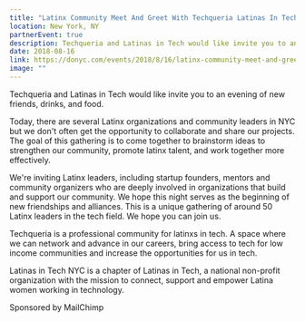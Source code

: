 ```yaml
---
title: "Latinx Community Meet And Greet With Techqueria Latinas In Tech Nyc"
location: New York, NY
partnerEvent: true
description: Techqueria and Latinas in Tech would like invite you to an evening of new friends, drinks, and food.
date: 2018-08-16
link: https://donyc.com/events/2018/8/16/latinx-community-meet-and-greet-with-techqueria-latinas-in-tech-nyc
image: ""
---
```


Techqueria and Latinas in Tech would like invite you to an evening of new friends, drinks, and food.

Today, there are several Latinx organizations and community leaders in NYC but we don't often get the opportunity to collaborate and share our projects. The goal of this gathering is to come together to brainstorm ideas to strengthen our community, promote latinx talent, and work together more effectively.

We're inviting Latinx leaders, including startup founders, mentors and community organizers who are deeply involved in organizations that build and support our community. We hope this night serves as the beginning of new friendships and alliances. This is a unique gathering of around 50 Latinx leaders in the tech field. We hope you can join us.

Techqueria is a professional community for latinxs in tech. A space where we can network and advance in our careers, bring access to tech for low income communities and increase the opportunities for us in tech.

Latinas in Tech NYC is a chapter of Latinas in Tech, a national non-profit organization with the mission to connect, support and empower Latina women working in technology.

Sponsored by MailChimp
